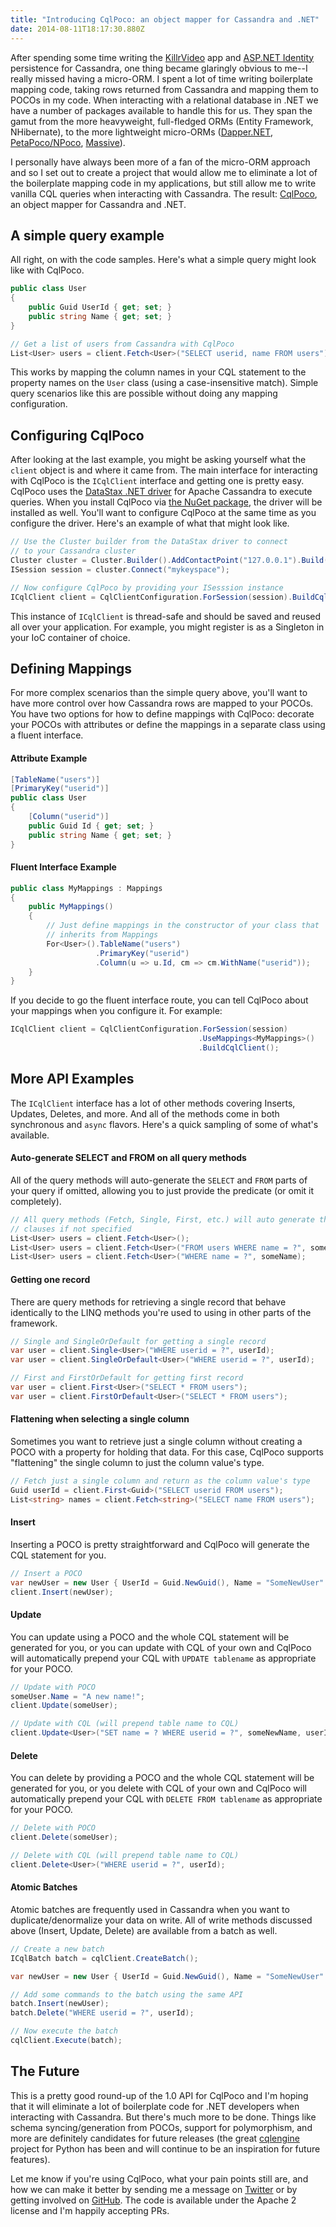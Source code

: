 ```yaml
---
title: "Introducing CqlPoco: an object mapper for Cassandra and .NET"
date: 2014-08-11T18:17:30.880Z
---
```


After spending some time writing the [KillrVideo](https://github.com/LukeTillman/killrvideo-csharp) app and [ASP.NET
Identity](https://github.com/joshuadeanhall/AspNet.Identity.Cassandra) persistence for Cassandra, one thing became
glaringly obvious to me--I really missed having a micro-ORM.  I spent a lot of time writing boilerplate mapping code,
taking rows returned from Cassandra and mapping them to POCOs in my code.  When interacting with a relational database
in .NET we have a number of packages available to handle this for us.  They span the gamut from the more heavyweight,
full-fledged ORMs (Entity Framework, NHibernate), to the more lightweight micro-ORMs
([Dapper.NET](https://github.com/StackExchange/dapper-dot-net), [PetaPoco/NPoco](https://github.com/schotime/NPoco),
[Massive](https://github.com/robconery/massive)).

I personally have always been more of a fan of the micro-ORM approach and so I set out to create a project that would
allow me to eliminate a lot of the boilerplate mapping code in my applications, but still allow me to write vanilla CQL
queries when interacting with Cassandra.  The result:  [CqlPoco](https://github.com/LukeTillman/cqlpoco), an object
mapper for Cassandra and .NET.

## A simple query example
All right, on with the code samples.  Here's what a simple query might look like with CqlPoco.

```csharp
public class User
{
    public Guid UserId { get; set; }
    public string Name { get; set; }
}

// Get a list of users from Cassandra with CqlPoco
List<User> users = client.Fetch<User>("SELECT userid, name FROM users");
```
This works by mapping the column names in your CQL statement to the property names on the `User` class (using a
case-insensitive match).  Simple query scenarios like this are possible without doing any mapping configuration.

## Configuring CqlPoco
After looking at the last example, you might be asking yourself what the `client` object is and where it came from.  The
main interface for interacting with CqlPoco is the `ICqlClient` interface and getting one is pretty easy.  CqlPoco uses
the [DataStax .NET driver](https://github.com/datastax/csharp-driver) for Apache Cassandra to execute queries.  When you
install CqlPoco via [the NuGet package](https://www.nuget.org/packages/CqlPoco/), the driver will be installed as well.
You'll want to configure CqlPoco at the same time as you configure the driver.  Here's an example of what that might
look like.

```csharp
// Use the Cluster builder from the DataStax driver to connect 
// to your Cassandra cluster
Cluster cluster = Cluster.Builder().AddContactPoint("127.0.0.1").Build();
ISession session = cluster.Connect("mykeyspace");

// Now configure CqlPoco by providing your ISesssion instance
ICqlClient client = CqlClientConfiguration.ForSession(session).BuildCqlClient();
```
This instance of `ICqlClient` is thread-safe and should be saved and reused all over your application.  For example, you
might register is as a Singleton in your IoC container of choice.

## Defining Mappings
For more complex scenarios than the simple query above, you'll want to have more control over how Cassandra rows are
mapped to your POCOs.  You have two options for how to define mappings with CqlPoco: decorate your POCOs with attributes
or define the mappings in a separate class using a fluent interface.

#### Attribute Example
```csharp
[TableName("users")]
[PrimaryKey("userid")]
public class User
{
    [Column("userid")]
    public Guid Id { get; set; }
    public string Name { get; set; }
}
```
#### Fluent Interface Example
```csharp
public class MyMappings : Mappings
{
    public MyMappings()
    {
        // Just define mappings in the constructor of your class that
        // inherits from Mappings
        For<User>().TableName("users")
                   .PrimaryKey("userid")
                   .Column(u => u.Id, cm => cm.WithName("userid"));
    }
}
```
If you decide to go the fluent interface route, you can tell CqlPoco about your mappings when you configure it.  For
example:
```csharp
ICqlClient client = CqlClientConfiguration.ForSession(session)
                                          .UseMappings<MyMappings>()
                                          .BuildCqlClient();
```

## More API Examples
The `ICqlClient` interface has a lot of other methods covering Inserts, Updates, Deletes, and more.  And all of the
methods come in both synchronous and `async` flavors.  Here's a quick sampling of some of what's available.

#### Auto-generate SELECT and FROM on all query methods
All of the query methods will auto-generate the `SELECT` and `FROM` parts of your query if omitted, allowing you to just
provide the predicate (or omit it completely).
```csharp
// All query methods (Fetch, Single, First, etc.) will auto generate the SELECT and FROM
// clauses if not specified
List<User> users = client.Fetch<User>();
List<User> users = client.Fetch<User>("FROM users WHERE name = ?", someName);
List<User> users = client.Fetch<User>("WHERE name = ?", someName);
```

#### Getting one record
There are query methods for retrieving a single record that behave identically to the LINQ methods you're used to using
in other parts of the framework.
```csharp
// Single and SingleOrDefault for getting a single record
var user = client.Single<User>("WHERE userid = ?", userId);
var user = client.SingleOrDefault<User>("WHERE userid = ?", userId);

// First and FirstOrDefault for getting first record
var user = client.First<User>("SELECT * FROM users");
var user = client.FirstOrDefault<User>("SELECT * FROM users");
```

#### Flattening when selecting a single column
Sometimes you want to retrieve just a single column without creating a POCO with a property for holding that data.  For
this case, CqlPoco supports "flattening" the single column to just the column value's type.
```csharp
// Fetch just a single column and return as the column value's type
Guid userId = client.First<Guid>("SELECT userid FROM users");
List<string> names = client.Fetch<string>("SELECT name FROM users");
```

#### Insert
Inserting a POCO is pretty straightforward and CqlPoco will generate the CQL statement for you.
```csharp
// Insert a POCO
var newUser = new User { UserId = Guid.NewGuid(), Name = "SomeNewUser" };
client.Insert(newUser);
```

#### Update
You can update using a POCO and the whole CQL statement will be generated for you, or you can update with CQL of your
own and CqlPoco will automatically prepend your CQL with `UPDATE tablename` as appropriate for your POCO.

```csharp
// Update with POCO
someUser.Name = "A new name!";
client.Update(someUser);

// Update with CQL (will prepend table name to CQL)
client.Update<User>("SET name = ? WHERE userid = ?", someNewName, userId);
```

#### Delete
You can delete by providing a POCO and the whole CQL statement will be generated for you, or you delete with CQL of your
own and CqlPoco will automatically prepend your CQL with `DELETE FROM tablename` as appropriate for your POCO.

```csharp
// Delete with POCO
client.Delete(someUser);

// Delete with CQL (will prepend table name to CQL)
client.Delete<User>("WHERE userid = ?", userId);
```

#### Atomic Batches
Atomic batches are frequently used in Cassandra when you want to duplicate/denormalize your data on write.  All of write
methods discussed above (Insert, Update, Delete) are available from a batch as well.

```csharp
// Create a new batch
ICqlBatch batch = cqlClient.CreateBatch();

var newUser = new User { UserId = Guid.NewGuid(), Name = "SomeNewUser" };

// Add some commands to the batch using the same API
batch.Insert(newUser);
batch.Delete("WHERE userid = ?", userId);

// Now execute the batch
cqlClient.Execute(batch);
```

## The Future
This is a pretty good round-up of the 1.0 API for CqlPoco and I'm hoping that it will eliminate a lot of boilerplate
code for .NET developers when interacting with Cassandra.  But there's much more to be done.  Things like schema
syncing/generation from POCOs, support for polymorphism, and more are definitely candidates for future releases (the
great [cqlengine](https://github.com/cqlengine/cqlengine) project for Python has been and will continue to be an
inspiration for future features).

Let me know if you're using CqlPoco, what your pain points still are, and how we can make it better by sending me a
message on [Twitter](https://twitter.com/LukeTillman) or by getting involved on
[GitHub](https://github.com/LukeTillman/cqlpoco).  The code is available under the Apache 2 license and I'm happily
accepting PRs.

